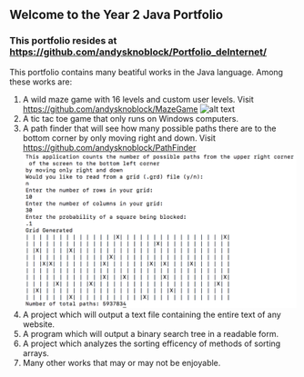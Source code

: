 ## Welcome to the Year 2 Java Portfolio
### This portfolio resides at https://github.com/andysknoblock/Portfolio_deInternet/
This portfolio contains many beatiful works in the Java language. Among these works are:
1. A wild maze game with 16 levels and custom user levels.  Visit https://github.com/andysknoblock/MazeGame
![alt text](https://andysknoblock.github.io/MazeGame/MazeGamePhotos/Capture1.PNG)
2. A tic tac toe game that only runs on Windows computers.
3. A path finder that will see how many possible paths there are to the bottom corner by only moving right and down. Visit https://github.com/andysknoblock/PathFinder ![alt text](https://github.com/andysknoblock/PathFinder/blob/master/PathFinder.png)
4. A project which will output a text file containing the entire text of any website. 
5. A program which will output a binary search tree in a readable form.
6. A project which analyzes the sorting efficency of methods of sorting arrays. 
7. Many other works that may or may not be enjoyable. 
